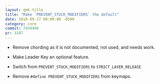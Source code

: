 ```yaml
---
layout: qmk-title
title: "Make `PREVENT_STUCK_MODIFIERS` the default"
date: 2018-09-17 00:00:00 -0500
category: core
commit: 7434494
pr: 3107
---
```


* Remove chording as it is not documented, not used, and needs work.

* Make Leader Key an optional feature.

* Switch from `PREVENT_STUCK_MODIFIERS` to `STRICT_LAYER_RELEASE`

* Remove `#define PREVENT_STUCK_MODIFIERS` from keymaps.
